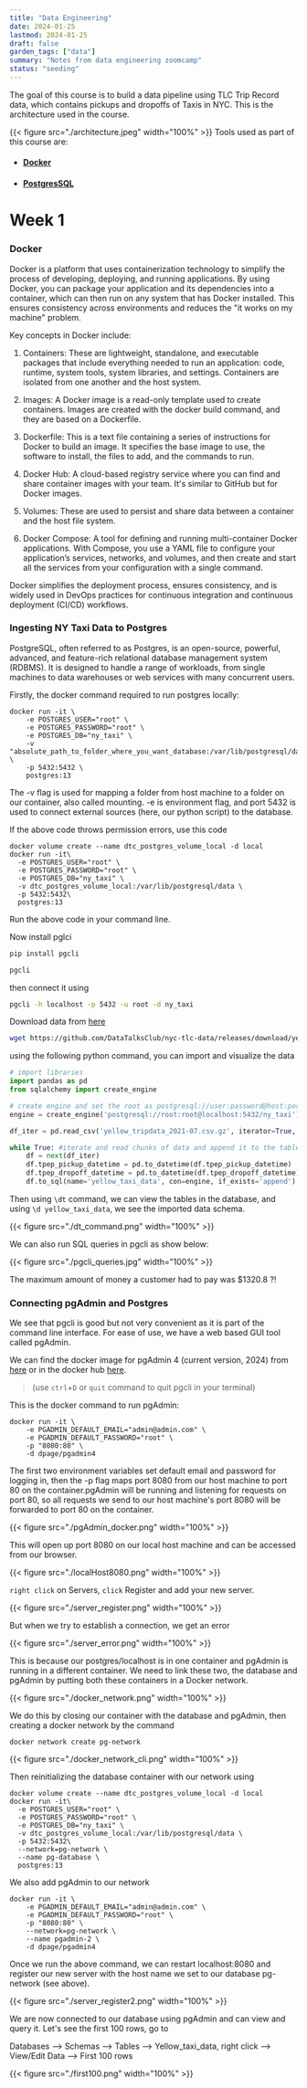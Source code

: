 ```yaml
---
title: "Data Engineering"
date: 2024-01-25
lastmod: 2024-01-25
draft: false
garden_tags: ["data"]
summary: "Notes from data engineering zoomcamp"
status: "seeding"
---
```

The goal of this course is to build a data pipeline using TLC Trip Record data, which contains pickups and dropoffs of Taxis in NYC. 
This is the architecture used in the course.

{{< figure src="./architecture.jpeg"  width="100%" >}}
Tools used as part of this course are:
- #### [Docker](#docker)
- #### [PostgresSQL](#ingesting-ny-taxi-data-to-postgres)
# Week 1

### Docker

Docker is a platform that uses containerization technology to simplify the process of developing, deploying, and running applications. By using Docker, you can package your application and its dependencies into a container, which can then run on any system that has Docker installed. This ensures consistency across environments and reduces the "it works on my machine" problem.

Key concepts in Docker include:

1. Containers: These are lightweight, standalone, and executable packages that include everything needed to run an application: code, runtime, system tools, system libraries, and settings. Containers are isolated from one another and the host system.

2. Images: A Docker image is a read-only template used to create containers. Images are created with the docker build command, and they are based on a Dockerfile.

3. Dockerfile: This is a text file containing a series of instructions for Docker to build an image. It specifies the base image to use, the software to install, the files to add, and the commands to run.

4. Docker Hub: A cloud-based registry service where you can find and share container images with your team. It's similar to GitHub but for Docker images.

5. Volumes: These are used to persist and share data between a container and the host file system.

6. Docker Compose: A tool for defining and running multi-container Docker applications. With Compose, you use a YAML file to configure your application’s services, networks, and volumes, and then create and start all the services from your configuration with a single command.

Docker simplifies the deployment process, ensures consistency, and is widely used in DevOps practices for continuous integration and continuous deployment (CI/CD) workflows.

### Ingesting NY Taxi Data to Postgres

PostgreSQL, often referred to as Postgres, is an open-source, powerful, advanced, and feature-rich relational database management system (RDBMS). It is designed to handle a range of workloads, from single machines to data warehouses or web services with many concurrent users.

Firstly, the docker command required to run postgres locally:

```docker
docker run -it \
    -e POSTGRES_USER="root" \
    -e POSTGRES_PASSWORD="root" \
    -e POSTGRES_DB="ny_taxi" \
    -v "absolute_path_to_folder_where_you_want_database:/var/lib/postgresql/data" \
    -p 5432:5432 \
    postgres:13
```

The -v flag is used for mapping a folder from host machine to a folder on our container, also called mounting. -e is environment flag, and port 5432 is used to connect external sources (here, our python script) to the database.

If the above code throws permission errors, use this code

```docker
docker volume create --name dtc_postgres_volume_local -d local
docker run -it\
  -e POSTGRES_USER="root" \
  -e POSTGRES_PASSWORD="root" \
  -e POSTGRES_DB="ny_taxi" \
  -v dtc_postgres_volume_local:/var/lib/postgresql/data \
  -p 5432:5432\
  postgres:13
```

Run the above code in your command line.

Now install pglci

```bash
pip install pgcli

pgcli
```

then connect it using

```bash
pgcli -h localhost -p 5432 -u root -d ny_taxi

```

Download data from [here](https://github.com/DataTalksClub/nyc-tlc-data/releases/tag/yellow)

```bash 
wget https://github.com/DataTalksClub/nyc-tlc-data/releases/download/yellow/yellow_tripdata_2021-07.csv.gz
```

using the following python command, you can import and visualize the data 

```python
# import libraries
import pandas as pd
from sqlalchemy import create_engine

# create engine and set the root as postgresql://user:password@host:port/database
engine = create_engine('postgresql://root:root@localhost:5432/ny_taxi')

df_iter = pd.read_csv('yellow_tripdata_2021-07.csv.gz', iterator=True, chunksize=100000)

while True: #iterate and read chunks of data and append it to the table
    df = next(df_iter)
    df.tpep_pickup_datetime = pd.to_datetime(df.tpep_pickup_datetime)
    df.tpep_dropoff_datetime = pd.to_datetime(df.tpep_dropoff_datetime)
    df.to_sql(name='yellow_taxi_data', con=engine, if_exists='append')
```

Then using ```\dt``` command, we can view the tables in the database, and using ```\d yellow_taxi_data```, we see the imported data schema.

{{< figure src="./dt_command.png"  width="100%" >}}

We can also run SQL queries in pgcli as show below:

{{< figure src="./pgcli_queries.jpg"  width="100%" >}}

The maximum amount of money a customer had to pay was $1320.8 ?!

### Connecting pgAdmin and Postgres

We see that pgcli is good but not very convenient as it is part of the command line interface. For ease of use, we have a web based GUI tool called pgAdmin.

We can find the docker image for pgAdmin 4 (current version, 2024) from [here](https://www.pgadmin.org/download/pgadmin-4-container/) or in the docker hub [here](https://hub.docker.com/r/dpage/pgadmin4/).

> (use `ctrl`+`D` or `quit` command to quit pgcli in your terminal)

This is the docker command to run pgAdmin:

```docker
docker run -it \
    -e PGADMIN_DEFAULT_EMAIL="admin@admin.com" \
    -e PGADMIN_DEFAULT_PASSWORD="root" \
    -p "8080:80" \
    -d dpage/pgadmin4
```

The first two environment variables set default email and password for logging in, then the -p flag maps port 8080 from our host machine to port 80 on the container.pgAdmin will be running and listening for requests on port 80, so all requests we send to our host machine's port 8080 will be forwarded to port 80 on the container.

{{< figure src="./pgAdmin_docker.png"  width="100%" >}}

This will open up port 8080 on our local host machine and can be accessed from our browser.

{{< figure src="./localHost8080.png"  width="100%" >}}

`right click` on Servers, `click` Register and add your new server.

{{< figure src="./server_register.png"  width="100%" >}}

But when we try to establish a connection, we get an error

{{< figure src="./server_error.png"  width="100%" >}}

This is because our postgres/localhost is in one container and pgAdmin is running in a different container. We need to link these two, the database and pgAdmin by putting both these containers in a Docker network. 

{{< figure src="./docker_network.png"  width="100%" >}}

We do this by closing our container with the database and pgAdmin, then creating a docker network by the command 
```docker
docker network create pg-network
```

{{< figure src="./docker_network_cli.png"  width="100%" >}}

Then reinitializing the database container with our network using 

```docker
docker volume create --name dtc_postgres_volume_local -d local
docker run -it\
  -e POSTGRES_USER="root" \
  -e POSTGRES_PASSWORD="root" \
  -e POSTGRES_DB="ny_taxi" \
  -v dtc_postgres_volume_local:/var/lib/postgresql/data \
  -p 5432:5432\
  --network=pg-network \
  --name pg-database \
  postgres:13
```

We also add pgAdmin to our network 

```docker
docker run -it \
    -e PGADMIN_DEFAULT_EMAIL="admin@admin.com" \
    -e PGADMIN_DEFAULT_PASSWORD="root" \
    -p "8080:80" \
    --network=pg-network \
    --name pgadmin-2 \
    -d dpage/pgadmin4
```

Once we run the above command, we can restart localhost:8080 and register our new server with the host name we set to our database pg-network (see above).

{{< figure src="./server_register2.png"  width="100%" >}}


We are now connected to our database using pgAdmin and can view and query it. Let's see the first 100 rows, go to 

Databases --> Schemas --> Tables --> Yellow_taxi_data, right click --> View/Edit Data --> First 100 rows 

{{< figure src="./first100.png"  width="100%" >}}
